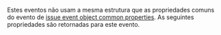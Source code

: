 Estes eventos não usam a mesma estrutura que as propriedades comuns do evento de [issue event object common properties](#issue-event-object-common-properties). As seguintes propriedades são retornadas para este evento.